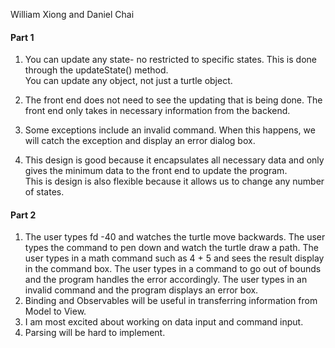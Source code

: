 William Xiong and Daniel Chai
#### Part 1

1.  You can update any state- no restricted to specific states. This is done through the updateState() method.  
    You can update any object, not just a turtle object. 

2. The front end does not need to see the updating that is being done. The front end only takes in necessary information from the backend.  
3. Some exceptions include an invalid command. When this happens, we will catch the exception and display an error dialog box.  
4. This design is good because it encapsulates all necessary data and only gives the minimum data to the front end to update the program.  
    This is design is also flexible because it allows us to change any number of states.
    
#### Part 2
1.  The user types fd -40 and watches the turtle move backwards.
    The user types the command to pen down and watch the turtle draw a path.
    The user types in a math command such as 4 + 5 and sees the result display in the command box.
    The user types in a command to go out of bounds and the program handles the error accordingly.
    The user types in an invalid command and the program displays an error box.
2.  Binding and Observables will be useful in transferring information from Model to View.
3. I am most excited about working on data input and command input.
4. Parsing will be hard to implement.